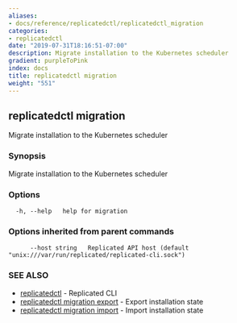 ```yaml
---
aliases:
- docs/reference/replicatedctl/replicatedctl_migration
categories:
- replicatedctl
date: "2019-07-31T18:16:51-07:00"
description: Migrate installation to the Kubernetes scheduler
gradient: purpleToPink
index: docs
title: replicatedctl migration
weight: "551"
---
```


## replicatedctl migration

Migrate installation to the Kubernetes scheduler

### Synopsis

Migrate installation to the Kubernetes scheduler

### Options

```
  -h, --help   help for migration
```

### Options inherited from parent commands

```
      --host string   Replicated API host (default "unix:///var/run/replicated/replicated-cli.sock")
```

### SEE ALSO

* [replicatedctl](/api/replicatedctl/)	 - Replicated CLI
* [replicatedctl migration export](/api/replicatedctl/replicatedctl_migration_export/)	 - Export installation state
* [replicatedctl migration import](/api/replicatedctl/replicatedctl_migration_import/)	 - Import installation state

